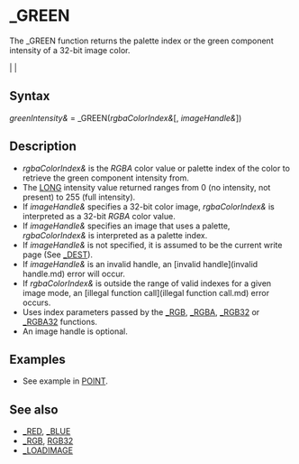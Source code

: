 # _GREEN

The _GREEN function returns the palette index or the green component intensity of a 32-bit image color.

  

|  |

## Syntax

*greenIntensity&* = _GREEN(*rgbaColorIndex&*[, *imageHandle&*])
  

## Description

* *rgbaColorIndex&* is the *RGBA* color value or palette index of the color to retrieve the green component intensity from.
* The [LONG](LONG.md) intensity value returned ranges from 0 (no intensity, not present) to 255 (full intensity).
* If *imageHandle&* specifies a 32-bit color image, *rgbaColorIndex&* is interpreted as a 32-bit *RGBA* color value.
* If *imageHandle&* specifies an image that uses a palette, *rgbaColorIndex&* is interpreted as a palette index.
* If *imageHandle&* is not specified, it is assumed to be the current write page (See [_DEST](_DEST.md)).
* If *imageHandle&* is an invalid handle, an [invalid handle](invalid handle.md) error will occur.
* If *rgbaColorIndex&* is outside the range of valid indexes for a given image mode, an [illegal function call](illegal function call.md) error occurs.
* Uses index parameters passed by the [_RGB](_RGB.md), [_RGBA](_RGBA.md), [_RGB32](_RGB32.md) or [_RGBA32](_RGBA32.md) functions.
* An image handle is optional.

  

## Examples

* See example in [POINT](POINT.md).

  

## See also

* [_RED](_RED.md), [_BLUE](_BLUE.md)
* [_RGB](_RGB.md), [RGB32](RGB32.md)
* [_LOADIMAGE](_LOADIMAGE.md)

  
